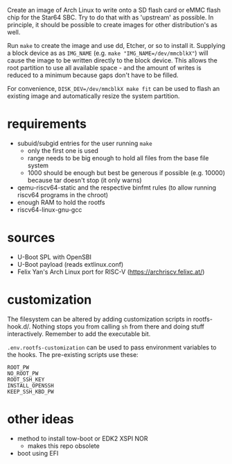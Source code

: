 Create an image of Arch Linux to write onto a SD flash card or eMMC flash chip for the Star64 SBC.
Try to do that with as 'upstream' as possible.
In principle, it should be possible to create images for other distribution's as well.

Run `make` to create the image and use dd, Etcher, or so to install it.
Supplying a block device as as `IMG_NAME` (e.g. `make "IMG_NAME=/dev/mmcblkX"`) will cause the image to be written directly to the block device.
This allows the root partition to use all available space - and the amount of writes is reduced to a minimum because gaps don't have to be filled.

For convenience, `DISK_DEV=/dev/mmcblkX make fit` can be used to flash an existing image and automatically resize the system partition.

# requirements

- subuid/subgid entries for the user running `make`
  - only the first one is used
  - range needs to be big enough to hold all files from the base file system
  - 1000 should be enough but best be generous if possible (e.g. 10000) because tar doesn't stop (it only warns)
- qemu-riscv64-static and the respective binfmt rules (to allow running riscv64 programs in the chroot)
- enough RAM to hold the rootfs
- riscv64-linux-gnu-gcc

# sources

- U-Boot SPL with OpenSBI
- U-Boot payload (reads extlinux.conf)
- Felix Yan's Arch Linux port for RISC-V (https://archriscv.felixc.at/)

# customization

The filesystem can be altered by adding customization scripts in rootfs-hook.d/.
Nothing stops you from calling `sh` from there and doing stuff interactively.
Remember to add the executable bit.

`.env.rootfs-customization` can be used to pass environment variables to the hooks.
The pre-existing scripts use these:

```
ROOT_PW
NO_ROOT_PW
ROOT_SSH_KEY
INSTALL_OPENSSH
KEEP_SSH_KBD_PW
```

# other ideas

- method to install tow-boot or EDK2 XSPI NOR
  - makes this repo obsolete
- boot using EFI

